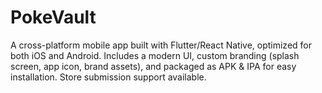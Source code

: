# PokeVault
A cross-platform mobile app built with Flutter/React Native, optimized for both iOS and Android. Includes a modern UI, custom branding (splash screen, app icon, brand assets), and packaged as APK &amp; IPA for easy installation. Store submission support available.
